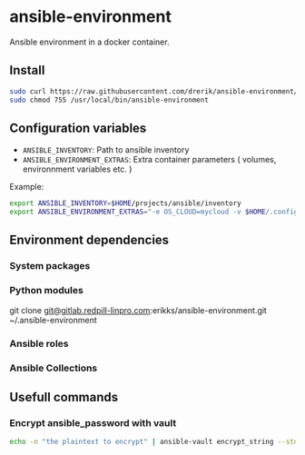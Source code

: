# ansible-environment

Ansible environment in a docker container.

## Install
```bash
sudo curl https://raw.githubusercontent.com/drerik/ansible-environment/main/ansible-environment | sudo tee /usr/local/bin/ansible-environment
sudo chmod 755 /usr/local/bin/ansible-environment
```

## Configuration variables


- `ANSIBLE_INVENTORY`: Path to ansible inventory
- `ANSIBLE_ENVIRONMENT_EXTRAS`: Extra container parameters ( volumes, environnment variables etc. )

Example:

```bash
export ANSIBLE_INVENTORY=$HOME/projects/ansible/inventory
export ANSIBLE_ENVIRONMENT_EXTRAS="-e OS_CLOUD=mycloud -v $HOME/.config/openstack/clouds.yaml:/runner/.config/openstack/clouds.yaml:ro"
```

## Environment dependencies

### System packages


### Python modules

git clone git@gitlab.redpill-linpro.com:erikks/ansible-environment.git ~/.ansible-environment
### Ansible roles

### Ansible Collections

## Usefull commands

### Encrypt ansible_password with vault

```bash
echo -n "the plaintext to encrypt" | ansible-vault encrypt_string --stdin-name "ansible_password"
```
